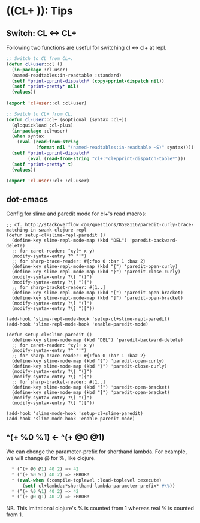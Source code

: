 <!-- cl-plus/doc/tips.md -->
<!-- (cl-gfm:preview #p"~/Dropbox/cl-projects/cl-plus/doc/tips.md") -->

((CL+ )): Tips
==============


Switch: CL <-> CL+
------------------

Following two functions are useful for switching cl <-> cl+ at repl.

```lisp
;; Switch to CL from CL+.
(defun cl+user::cl ()
  (in-package :cl-user)
  (named-readtables:in-readtable :standard)
  (setf *print-pprint-dispatch* (copy-pprint-dispatch nil))
  (setf *print-pretty* nil)
  (values))
  
(export 'cl+user::cl :cl+user)

;; Switch to CL+ from CL.
(defun cl-user::cl+ (&optional (syntax :cl+))
  (ql:quickload :cl-plus)
  (in-package :cl+user)
  (when syntax
    (eval (read-from-string
           (format nil "(named-readtables:in-readtable ~S)" syntax))))
  (setf *print-pprint-dispatch*
        (eval (read-from-string "cl+:*cl+pprint-dispatch-table*")))
  (setf *print-pretty* t)
  (values))

(export 'cl-user::cl+ :cl-user)
```


dot-emacs
---------

Config for slime and paredit mode for cl+'s read macros: 

```elisp
;; cf. http://stackoverflow.com/questions/8598116/paredit-curly-brace-matching-in-swank-clojure-repl
(defun setup-cl+slime-repl-paredit ()
  (define-key slime-repl-mode-map (kbd "DEL") 'paredit-backward-delete)
  ;; for caret-reader: ^xy(+ x y)
  (modify-syntax-entry ?^ "'")
  ;; for sharp-brace-reader: #{:foo 0 :bar 1 :baz 2}
  (define-key slime-repl-mode-map (kbd "{") 'paredit-open-curly)
  (define-key slime-repl-mode-map (kbd "}") 'paredit-close-curly)
  (modify-syntax-entry ?\{ "(}")
  (modify-syntax-entry ?\} "){")
  ;; for sharp-bracket-reader: #[1..]
  (define-key slime-repl-mode-map (kbd "[") 'paredit-open-bracket)
  (define-key slime-repl-mode-map (kbd "]") 'paredit-open-bracket)
  (modify-syntax-entry ?\[ "(]")
  (modify-syntax-entry ?\] ")["))

(add-hook 'slime-repl-mode-hook 'setup-cl+slime-repl-paredit)
(add-hook 'slime-repl-mode-hook 'enable-paredit-mode)

(defun setup-cl+slime-paredit ()
  (define-key slime-mode-map (kbd "DEL") 'paredit-backward-delete)
  ;; for caret-reader: ^xy(+ x y)
  (modify-syntax-entry ?^ "'")
  ;; for sharp-brace-reader: #{:foo 0 :bar 1 :baz 2}
  (define-key slime-mode-map (kbd "{") 'paredit-open-curly)
  (define-key slime-mode-map (kbd "}") 'paredit-close-curly)
  (modify-syntax-entry ?\{ "(}")
  (modify-syntax-entry ?\} "){")
  ;; for sharp-bracket-reader: #[1..]
  (define-key slime-mode-map (kbd "[") 'paredit-open-bracket)
  (define-key slime-mode-map (kbd "]") 'paredit-open-bracket)
  (modify-syntax-entry ?\[ "(]")
  (modify-syntax-entry ?\] ")["))

(add-hook 'slime-mode-hook 'setup-cl+slime-paredit)
(add-hook 'slime-mode-hook 'enable-paredit-mode)
```


^(+ %0 %1) <- ^(+ @0 @1)
------------------------

We can chenge the parameter-prefix for shorthand lambda.
For example, we will change @ for %, like clojure.

```lisp
  * (^(+ @0 @1) 40 2) => 42
  * (^(+ %0 %1) 40 2) => ERROR!
  * (eval-when (:compile-toplevel :load-toplevel :execute)
      (setf cl+lambda:*shorthand-lambda-parameter-prefix* #\%))
  * (^(+ %0 %1) 40 2) => 42
  * (^(+ @0 @1) 40 2) => ERROR!
```

NB. This imitational clojure's % is counted from 1 whereas real % is counted from 1.
